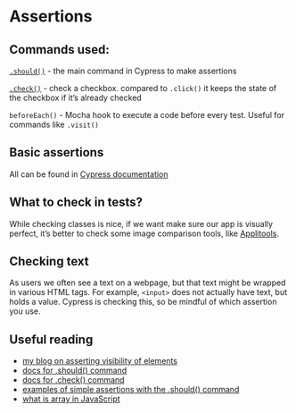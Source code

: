 # Assertions

## Commands used:

[`.should()`](https://docs.cypress.io/api/commands/should.html#Syntax) - the main command in Cypress to make assertions

[`.check()`](https://docs.cypress.io/api/commands/check.html#Syntax) - check a checkbox. compared to `.click()` it keeps the state of the checkbox if it’s already checked

`beforeEach()` - Mocha hook to execute a code before every test. Useful for commands like `.visit()`

## Basic assertions

All can be found in [Cypress documentation](https://docs.cypress.io/guides/references/assertions.html#Common-Assertions)

## What to check in tests?

While checking classes is nice, if we want make sure our app is visually perfect, it’s better to check some image comparison tools, like [Applitools](https://applitools.com/).

## Checking text

As users we often see a text on a webpage, but that text might be wrapped in various HTML tags. For example, `<input>` does not actually have text, but holds a value. Cypress is checking this, so be mindful of which assertion you use.

## Useful reading

- [my blog on asserting visibility of elements](https://filiphric.com/cypress-basics-check-if-element-exists)
- [docs for .should() command](https://docs.cypress.io/api/commands/should.html)
- [docs for .check() command](https://docs.cypress.io/api/commands/check.html#Syntax)
- [examples of simple assertions with the .should() command](https://docs.cypress.io/guides/references/assertions.html#Common-Assertions)
- [what is array in JavaScript](https://javascript.info/array)
